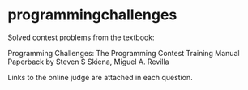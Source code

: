 # programmingchallenges

Solved contest problems from the textbook:

Programming Challenges: The Programming Contest Training Manual Paperback
by Steven S Skiena, Miguel A. Revilla 

Links to the online judge are attached in each question.
